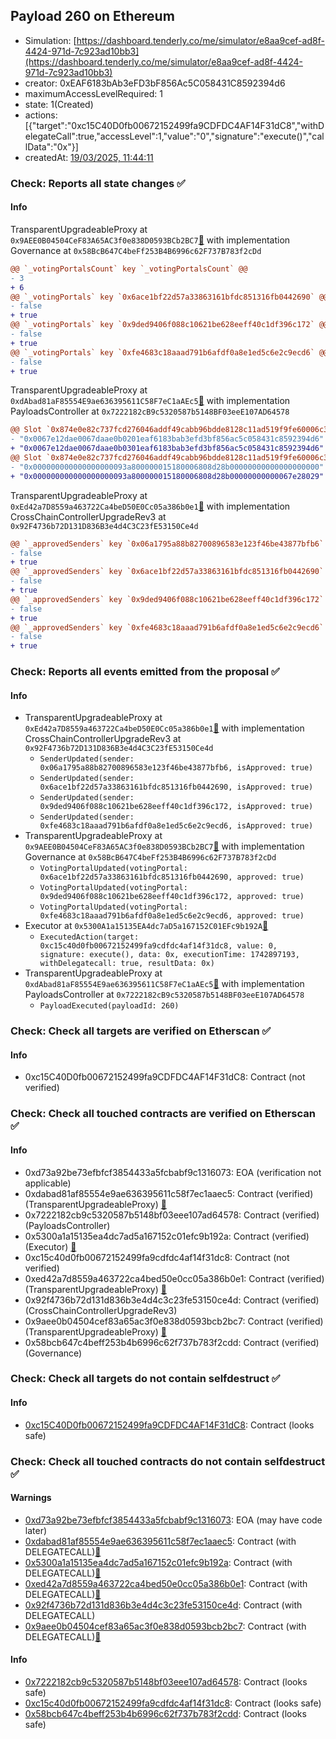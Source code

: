 ## Payload 260 on Ethereum

- Simulation: [https://dashboard.tenderly.co/me/simulator/e8aa9cef-ad8f-4424-971d-7c923ad10bb3](https://dashboard.tenderly.co/me/simulator/e8aa9cef-ad8f-4424-971d-7c923ad10bb3)
- creator: 0xEAF6183bAb3eFD3bF856Ac5C058431C8592394d6
- maximumAccessLevelRequired: 1
- state: 1(Created)
- actions: [{"target":"0xc15C40D0fb00672152499fa9CDFDC4AF14F31dC8","withDelegateCall":true,"accessLevel":1,"value":"0","signature":"execute()","callData":"0x"}]
- createdAt: [19/03/2025, 11:44:11](https://etherscan.io/tx/0x4a502ec7eb150366c94647cf90a0038f393d0a64b50e398c37d0677e7b4eb0e9)

### Check: Reports all state changes :white_check_mark:

#### Info


TransparentUpgradeableProxy at `0x9AEE0B04504CeF83A65AC3f0e838D0593BCb2BC7`[:ghost:](https://github.com/bgd-labs/aave-address-book "GovernanceV3Ethereum.GOVERNANCE") with implementation Governance at `0x58BcB647C4beFf253B4B6996c62F737B783f2cDd`
```diff
@@ `_votingPortalsCount` key `_votingPortalsCount` @@
- 3
+ 6
@@ `_votingPortals` key `0x6ace1bf22d57a33863161bfdc851316fb0442690` @@
- false
+ true
@@ `_votingPortals` key `0x9ded9406f088c10621be628eeff40c1df396c172` @@
- false
+ true
@@ `_votingPortals` key `0xfe4683c18aaad791b6afdf0a8e1ed5c6e2c9ecd6` @@
- false
+ true
```

TransparentUpgradeableProxy at `0xdAbad81aF85554E9ae636395611C58F7eC1aAEc5`[:ghost:](https://github.com/bgd-labs/aave-address-book "GovernanceV3Ethereum.PAYLOADS_CONTROLLER") with implementation PayloadsController at `0x7222182cB9c5320587b5148BF03eeE107AD64578`
```diff
@@ Slot `0x874e0e82c737fcd276046addf49cabb96bdde8128c11ad519f9fe60006c3a47a` @@
- "0x0067e12dae0067daae0b0201eaf6183bab3efd3bf856ac5c058431c8592394d6"
+ "0x0067e12dae0067daae0b0301eaf6183bab3efd3bf856ac5c058431c8592394d6"
@@ Slot `0x874e0e82c737fcd276046addf49cabb96bdde8128c11ad519f9fe60006c3a47b` @@
- "0x000000000000000000093a800000015180006808d28b00000000000000000000"
+ "0x000000000000000000093a800000015180006808d28b00000000000067e28029"
```

TransparentUpgradeableProxy at `0xEd42a7D8559a463722Ca4beD50E0Cc05a386b0e1`[:ghost:](https://github.com/bgd-labs/aave-address-book "GovernanceV3Ethereum.CROSS_CHAIN_CONTROLLER") with implementation CrossChainControllerUpgradeRev3 at `0x92F4736b72D131D836B3e4d4C3C23fE53150Ce4d`
```diff
@@ `_approvedSenders` key `0x06a1795a88b82700896583e123f46be43877bfb6` @@
- false
+ true
@@ `_approvedSenders` key `0x6ace1bf22d57a33863161bfdc851316fb0442690` @@
- false
+ true
@@ `_approvedSenders` key `0x9ded9406f088c10621be628eeff40c1df396c172` @@
- false
+ true
@@ `_approvedSenders` key `0xfe4683c18aaad791b6afdf0a8e1ed5c6e2c9ecd6` @@
- false
+ true
```


### Check: Reports all events emitted from the proposal :white_check_mark:

#### Info

- TransparentUpgradeableProxy at `0xEd42a7D8559a463722Ca4beD50E0Cc05a386b0e1`[:ghost:](https://github.com/bgd-labs/aave-address-book "GovernanceV3Ethereum.CROSS_CHAIN_CONTROLLER") with implementation CrossChainControllerUpgradeRev3 at `0x92F4736b72D131D836B3e4d4C3C23fE53150Ce4d`
  - `SenderUpdated(sender: 0x06a1795a88b82700896583e123f46be43877bfb6, isApproved: true)`
  - `SenderUpdated(sender: 0x6ace1bf22d57a33863161bfdc851316fb0442690, isApproved: true)`
  - `SenderUpdated(sender: 0x9ded9406f088c10621be628eeff40c1df396c172, isApproved: true)`
  - `SenderUpdated(sender: 0xfe4683c18aaad791b6afdf0a8e1ed5c6e2c9ecd6, isApproved: true)`
- TransparentUpgradeableProxy at `0x9AEE0B04504CeF83A65AC3f0e838D0593BCb2BC7`[:ghost:](https://github.com/bgd-labs/aave-address-book "GovernanceV3Ethereum.GOVERNANCE") with implementation Governance at `0x58BcB647C4beFf253B4B6996c62F737B783f2cDd`
  - `VotingPortalUpdated(votingPortal: 0x6ace1bf22d57a33863161bfdc851316fb0442690, approved: true)`
  - `VotingPortalUpdated(votingPortal: 0x9ded9406f088c10621be628eeff40c1df396c172, approved: true)`
  - `VotingPortalUpdated(votingPortal: 0xfe4683c18aaad791b6afdf0a8e1ed5c6e2c9ecd6, approved: true)`
- Executor at `0x5300A1a15135EA4dc7aD5a167152C01EFc9b192A`[:ghost:](https://github.com/bgd-labs/aave-address-book "AaveV2Ethereum.POOL_ADMIN, AaveV2EthereumAMM.POOL_ADMIN, AaveV3Ethereum.ACL_ADMIN, AaveV3EthereumEtherFi.ACL_ADMIN, AaveV3EthereumLido.ACL_ADMIN, GovernanceV3Ethereum.EXECUTOR_LVL_1")
  - `ExecutedAction(target: 0xc15c40d0fb00672152499fa9cdfdc4af14f31dc8, value: 0, signature: execute(), data: 0x, executionTime: 1742897193, withDelegatecall: true, resultData: 0x)`
- TransparentUpgradeableProxy at `0xdAbad81aF85554E9ae636395611C58F7eC1aAEc5`[:ghost:](https://github.com/bgd-labs/aave-address-book "GovernanceV3Ethereum.PAYLOADS_CONTROLLER") with implementation PayloadsController at `0x7222182cB9c5320587b5148BF03eeE107AD64578`
  - `PayloadExecuted(payloadId: 260)`

### Check: Check all targets are verified on Etherscan :white_check_mark:

#### Info

- 0xc15C40D0fb00672152499fa9CDFDC4AF14F31dC8: Contract (not verified) 

### Check: Check all touched contracts are verified on Etherscan :white_check_mark:

#### Info

- 0xd73a92be73efbfcf3854433a5fcbabf9c1316073: EOA (verification not applicable)
- 0xdabad81af85554e9ae636395611c58f7ec1aaec5: Contract (verified) (TransparentUpgradeableProxy) [:ghost:](https://github.com/bgd-labs/aave-address-book "GovernanceV3Ethereum.PAYLOADS_CONTROLLER")
- 0x7222182cb9c5320587b5148bf03eee107ad64578: Contract (verified) (PayloadsController) 
- 0x5300a1a15135ea4dc7ad5a167152c01efc9b192a: Contract (verified) (Executor) [:ghost:](https://github.com/bgd-labs/aave-address-book "AaveV2Ethereum.POOL_ADMIN, AaveV2EthereumAMM.POOL_ADMIN, AaveV3Ethereum.ACL_ADMIN, AaveV3EthereumEtherFi.ACL_ADMIN, AaveV3EthereumLido.ACL_ADMIN, GovernanceV3Ethereum.EXECUTOR_LVL_1")
- 0xc15c40d0fb00672152499fa9cdfdc4af14f31dc8: Contract (not verified) 
- 0xed42a7d8559a463722ca4bed50e0cc05a386b0e1: Contract (verified) (TransparentUpgradeableProxy) [:ghost:](https://github.com/bgd-labs/aave-address-book "GovernanceV3Ethereum.CROSS_CHAIN_CONTROLLER")
- 0x92f4736b72d131d836b3e4d4c3c23fe53150ce4d: Contract (verified) (CrossChainControllerUpgradeRev3) 
- 0x9aee0b04504cef83a65ac3f0e838d0593bcb2bc7: Contract (verified) (TransparentUpgradeableProxy) [:ghost:](https://github.com/bgd-labs/aave-address-book "GovernanceV3Ethereum.GOVERNANCE")
- 0x58bcb647c4beff253b4b6996c62f737b783f2cdd: Contract (verified) (Governance) 

### Check: Check all targets do not contain selfdestruct :white_check_mark:

#### Info

- [0xc15C40D0fb00672152499fa9CDFDC4AF14F31dC8](https://etherscan.io/address/0xc15C40D0fb00672152499fa9CDFDC4AF14F31dC8): Contract (looks safe)

### Check: Check all touched contracts do not contain selfdestruct :white_check_mark:

#### Warnings

- [0xd73a92be73efbfcf3854433a5fcbabf9c1316073](https://etherscan.io/address/0xd73a92be73efbfcf3854433a5fcbabf9c1316073): EOA (may have code later)
- [0xdabad81af85554e9ae636395611c58f7ec1aaec5](https://etherscan.io/address/0xdabad81af85554e9ae636395611c58f7ec1aaec5): Contract (with DELEGATECALL)[:ghost:](https://github.com/bgd-labs/aave-address-book "GovernanceV3Ethereum.PAYLOADS_CONTROLLER")
- [0x5300a1a15135ea4dc7ad5a167152c01efc9b192a](https://etherscan.io/address/0x5300a1a15135ea4dc7ad5a167152c01efc9b192a): Contract (with DELEGATECALL)[:ghost:](https://github.com/bgd-labs/aave-address-book "AaveV2Ethereum.POOL_ADMIN, AaveV2EthereumAMM.POOL_ADMIN, AaveV3Ethereum.ACL_ADMIN, AaveV3EthereumEtherFi.ACL_ADMIN, AaveV3EthereumLido.ACL_ADMIN, GovernanceV3Ethereum.EXECUTOR_LVL_1")
- [0xed42a7d8559a463722ca4bed50e0cc05a386b0e1](https://etherscan.io/address/0xed42a7d8559a463722ca4bed50e0cc05a386b0e1): Contract (with DELEGATECALL)[:ghost:](https://github.com/bgd-labs/aave-address-book "GovernanceV3Ethereum.CROSS_CHAIN_CONTROLLER")
- [0x92f4736b72d131d836b3e4d4c3c23fe53150ce4d](https://etherscan.io/address/0x92f4736b72d131d836b3e4d4c3c23fe53150ce4d): Contract (with DELEGATECALL)
- [0x9aee0b04504cef83a65ac3f0e838d0593bcb2bc7](https://etherscan.io/address/0x9aee0b04504cef83a65ac3f0e838d0593bcb2bc7): Contract (with DELEGATECALL)[:ghost:](https://github.com/bgd-labs/aave-address-book "GovernanceV3Ethereum.GOVERNANCE")

#### Info

- [0x7222182cb9c5320587b5148bf03eee107ad64578](https://etherscan.io/address/0x7222182cb9c5320587b5148bf03eee107ad64578): Contract (looks safe)
- [0xc15c40d0fb00672152499fa9cdfdc4af14f31dc8](https://etherscan.io/address/0xc15c40d0fb00672152499fa9cdfdc4af14f31dc8): Contract (looks safe)
- [0x58bcb647c4beff253b4b6996c62f737b783f2cdd](https://etherscan.io/address/0x58bcb647c4beff253b4b6996c62f737b783f2cdd): Contract (looks safe)

